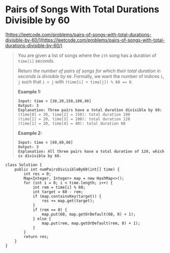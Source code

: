 # Pairs of Songs With Total Durations Divisible by 60

[https://leetcode.com/problems/pairs-of-songs-with-total-durations-divisible-by-60/](https://leetcode.com/problems/pairs-of-songs-with-total-durations-divisible-by-60/)

> You are given a list of songs where the `ith` song has a duration of `time[i]` seconds.
>
> Return _the number of pairs of songs for which their total duration in seconds is divisible by_ `60`. Formally, we want the number of indices `i`, `j` such that `i < j` with `(time[i] + time[j]) % 60 == 0`.
>
> &#x20;
>
> **Example 1:**
>
> <pre><code><strong>Input: time = [30,20,150,100,40]
> </strong><strong>Output: 3
> </strong><strong>Explanation: Three pairs have a total duration divisible by 60:
> </strong>(time[0] = 30, time[2] = 150): total duration 180
> (time[1] = 20, time[3] = 100): total duration 120
> (time[1] = 20, time[4] = 40): total duration 60
> </code></pre>
>
> **Example 2:**
>
> <pre><code><strong>Input: time = [60,60,60]
> </strong><strong>Output: 3
> </strong><strong>Explanation: All three pairs have a total duration of 120, which is divisible by 60.
> </strong></code></pre>

```
class Solution {
    public int numPairsDivisibleBy60(int[] time) {
        int res = 0;
        Map<Integer, Integer> map = new HashMap<>();
        for (int i = 0; i < time.length; i++) {
            int rem = time[i] % 60;
            int target = 60 - rem;
            if (map.containsKey(target)) {
                res += map.get(target);
            }
            if (rem == 0) {
                map.put(60, map.getOrDefault(60, 0) + 1);
            } else {
                map.put(rem, map.getOrDefault(rem, 0) + 1);
            }
        }
        return res;
    }
}
```
